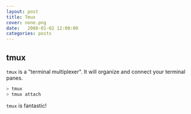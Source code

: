 ```yaml
---
layout: post
title: Tmux
cover: none.png
date:   2080-01-02 12:00:00
categories: posts
---
```


tmux
---

`tmux` is a "terminal multiplexer".  It will organize and connect your terminal panes.

```bash
> tmux
> tmux attach
```

`tmux` is fantastic!
